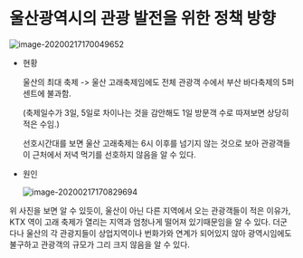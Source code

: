 # 울산광역시의 관광 발전을 위한 정책 방향

![image-20200217170049652](C:\Users\82102\AppData\Roaming\Typora\typora-user-images\image-20200217170049652.png)

- 현황

  울산의 최대 축제 -> 울산 고래축제임에도 전체 관광객 수에서 부산 바다축제의 5퍼센트에 불과함.

  (축제일수가 3일, 5일로 차이나는 것을 감안해도 1일 방문객 수로 따져보면 상당히 적은 수임.)

  선호시간대를 보면 울산 고래축제는 6시 이후를 넘기지 않는 것으로 보아 관광객들이 근처에서 저녁 먹기를 선호하지 않음을 알 수 있다.

- 원인

  ![image-20200217170829694](C:\Users\82102\AppData\Roaming\Typora\typora-user-images\image-20200217170829694.png)

위 사진을 보면 알 수 있듯이, 울산이 아닌 다른 지역에서 오는 관광객들이 적은 이유가, KTX 역이 고래 축제가 열리는 지역과 엄청나게 떨어져 있기때문임을 알 수 있다. 더군다나 울산의 각 관광지들이 상업지역이나 번화가와 연계가 되어있지 않아 광역시임에도 불구하고 관광객의 규모가 그리 크지 않음을 알 수 있다.